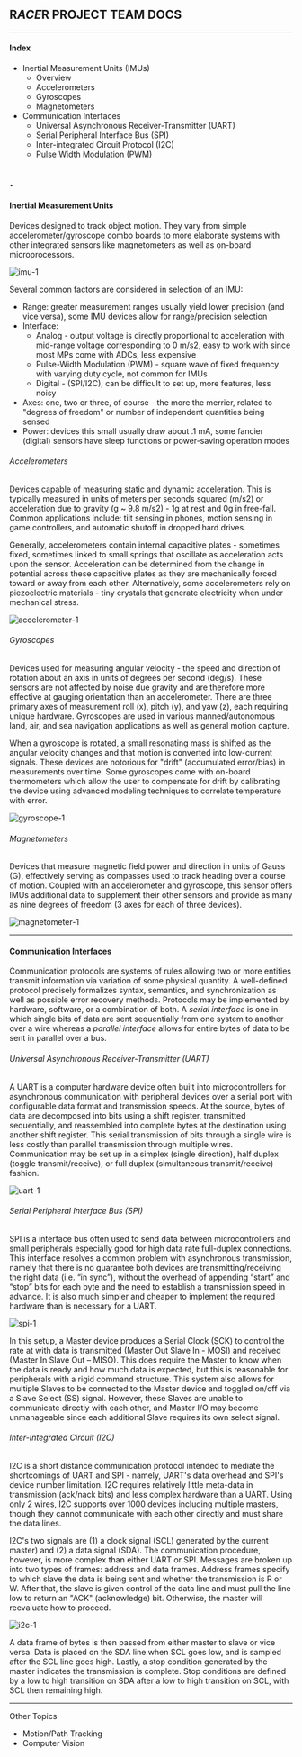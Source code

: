 ﻿## R*ACE*R PROJECT TEAM DOCS ##

---

#### Index ####
* Inertial Measurement Units (IMUs)
  * Overview
  * Accelerometers
  * Gyroscopes
  * Magnetometers
* Communication Interfaces
  * Universal Asynchronous Receiver-Transmitter (UART)
  * Serial Peripheral Interface Bus (SPI)
  * Inter-integrated Circuit Protocol (I2C)
  * Pulse Width Modulation (PWM)

 .
---

#### Inertial Measurement Units ####

Devices designed to track object motion. They vary from simple accelerometer/gyroscope combo boards to more elaborate systems with other integrated sensors like magnetometers as well as on-board microprocessors.

![imu-1](https://raw.githubusercontent.com/UF-ACE/RACER/master/documentation/assets/imu-1.png)

Several common factors are considered in selection of an IMU:
* Range: greater measurement ranges usually yield lower precision (and vice versa), some IMU devices allow for range/precision selection
* Interface:
  * Analog - output voltage is directly proportional to acceleration with mid-range voltage corresponding to 0 m/s2, easy to work with since most MPs come with ADCs, less expensive
  * Pulse-Width Modulation (PWM) - square wave of fixed frequency with varying duty cycle, not common for IMUs
  * Digital - (SPI/I2C), can be difficult to set up, more features, less noisy
* Axes: one, two or three, of course - the more the merrier, related to "degrees of freedom" or number of independent quantities being sensed
* Power: devices this small usually draw about .1 mA, some fancier (digital) sensors have sleep functions or power-saving operation modes

###### _Accelerometers_ ######

Devices capable of measuring static and dynamic acceleration. This is typically measured in units of meters per seconds squared (m/s2) or acceleration due to gravity (g ~ 9.8 m/s2) - 1g at rest and 0g in free-fall. Common applications include: tilt sensing in phones, motion sensing in game controllers, and automatic shutoff in dropped hard drives.

Generally, accelerometers contain internal capacitive plates - sometimes fixed, sometimes linked to small springs that oscillate as acceleration acts upon the sensor. Acceleration can be determined from the change in potential across these capacitive plates as they are mechanically forced toward or away from each other. Alternatively, some accelerometers rely on piezoelectric materials - tiny crystals that generate electricity when under mechanical stress.

![accelerometer-1](https://raw.githubusercontent.com/UF-ACE/RACER/master/documentation/assets/accelerometer-1.png)

###### _Gyroscopes_ ######

Devices used for measuring angular velocity - the speed and direction of rotation about an axis in units of degrees per second (deg/s). These sensors are not affected by noise due gravity and are therefore more effective at gauging orientation than an accelerometer. There are three primary axes of measurement roll (x), pitch (y), and yaw (z), each requiring unique hardware. Gyroscopes are used in various manned/autonomous land, air, and sea navigation applications as well as general motion capture.

When a gyroscope is rotated, a small resonating mass is shifted as the angular velocity changes and that motion is converted into low-current signals. These devices are notorious for "drift" (accumulated error/bias) in measurements over time. Some gyroscopes come with on-board thermometers which allow the user to compensate for drift by calibrating the device using advanced modeling techniques to correlate temperature with error.

![gyroscope-1](https://raw.githubusercontent.com/UF-ACE/RACER/master/documentation/assets/gyroscope-1.png)

###### _Magnetometers_ ######

Devices that measure magnetic field power and direction in units of Gauss (G), effectively serving as compasses used to track heading over a course of motion. Coupled with an accelerometer and gyroscope, this sensor offers IMUs additional data to supplement their other sensors and provide as many as nine degrees of freedom (3 axes for each of three devices).

![magnetometer-1](https://raw.githubusercontent.com/UF-ACE/RACER/master/documentation/assets/imu-2.png)

---

#### Communication Interfaces ####

Communication protocols are systems of rules allowing two or more entities transmit information via variation of some physical quantity. A well-defined protocol precisely formalizes syntax, semantics, and synchronization as well as possible error recovery methods. Protocols may be implemented by hardware, software, or a combination of both. A _serial interface_ is one in which single bits of data are sent sequentially from one system to another over a wire whereas a _parallel interface_ allows for entire bytes of data to be sent in parallel over a bus.

###### _Universal Asynchronous Receiver-Transmitter (UART)_ ######
A UART is a computer hardware device often built into microcontrollers for asynchronous communication with peripheral devices over a serial port with configurable data format and transmission speeds. At the source, bytes of data are decomposed into bits using a shift register, transmitted sequentially, and reassembled into complete bytes at the destination using another shift register. This serial transmission of bits through a single wire is less costly than parallel transmission through multiple wires. Communication may be set up in a simplex (single direction), half duplex (toggle transmit/receive), or full duplex (simultaneous transmit/receive) fashion.

![uart-1](https://raw.githubusercontent.com/UF-ACE/RACER/master/documentation/assets/uart-1.png)

###### _Serial Peripheral Interface Bus (SPI)_ ######
SPI is a interface bus often used to send data between microcontrollers and small peripherals especially good for high data rate full-duplex connections. This interface resolves a common problem with asynchronous transmission, namely that there is no guarantee both devices are transmitting/receiving the right data (i.e. “in sync”), without the overhead of appending “start” and “stop” bits for each byte and the need to establish a transmission speed in advance. It is also much simpler and cheaper to implement the required hardware than is necessary for a UART.

![spi-1](https://raw.githubusercontent.com/UF-ACE/RACER/master/documentation/assets/spi-1.png)

In this setup, a Master device produces a Serial Clock (SCK) to control the rate at with data is transmitted (Master Out Slave In - MOSI) and received (Master In Slave Out – MISO). This does require the Master to know when the data is ready and how much data is expected, but this is reasonable for peripherals with a rigid command structure. This system also allows for multiple Slaves to be connected to the Master device and toggled on/off via a Slave Select (SS) signal. However, these Slaves are unable to communicate directly with each other, and Master I/O may become unmanageable since each additional Slave requires its own select signal.

###### _Inter-Integrated Circuit (I2C)_ ######

I2C is a short distance communication protocol intended to mediate the shortcomings of UART and SPI - namely, UART's data overhead and SPI's device number limitation. I2C requires relatively little meta-data in transmission (ack/nack bits) and less complex hardware than a UART. Using only 2 wires, I2C supports over 1000 devices including multiple masters, though they cannot communicate with each other directly and must share the data lines.

I2C's two signals are (1) a clock signal (SCL) generated by the current master) and (2) a data signal (SDA). The communication procedure, however, is more complex than either UART or SPI. Messages are broken up into two types of frames: address and data frames. Address frames specify to which slave the data is being sent and whether the transmission is R or W. After that, the slave is given control of the data line and must pull the line low to return an "ACK" (acknowledge) bit. Otherwise, the master will reevaluate how to proceed.

![i2c-1](https://raw.githubusercontent.com/UF-ACE/RACER/master/documentation/assets/i2c-1.png)

A data frame of bytes is then passed from either master to slave or vice versa. Data is placed on the SDA line when SCL goes low, and is sampled after the SCL line goes high. Lastly, a stop condition generated by the master indicates the transmission is complete. Stop conditions are defined by a low to high transition on SDA after a low to high transition on SCL, with SCL then remaining high.


---

Other Topics
* Motion/Path Tracking
* Computer Vision
